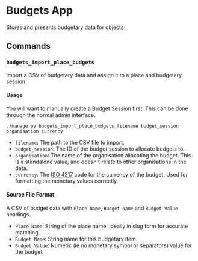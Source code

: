 # Budgets App

Stores and presents budgetary data for objects

## Commands

### `budgets_import_place_budgets`

Import a CSV of budgetary data and assign it to a place and budgetary session.

#### Usage

You will want to manually create a Budget Session first. This can be done
through the normal admin interface.

`./manage.py budgets_import_place_budgets filename budget_session organisation currency`

* `filename`: The path to the CSV file to import.
* `budget_session`: The ID of the budget session to allocate budgets to.
* `organisation`: The name of the organisation allocating the budget. This is a
  standalone value, and doesn't relate to other organisations in the data.
* `currency`: The [ISO 4217](http://en.wikipedia.org/wiki/ISO_4217) code for the
  currency of the budget. Used for formatting the monetary values correctly.

#### Source File Format

A CSV of budget data with `Place Name`, `Budget Name` and `Budget Value`
headings.

* `Place Name`: String of the place name, ideally in slug form for accurate matching.
* `Budget Name`: String name for this budgetary item.
* `Budget Value`: Numeric (ie no monetary symbol or separators) value for the budget.
